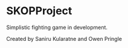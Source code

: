 # SKOPProject

Simplistic fighting game in development.

Created by Saniru Kularatne and Owen Pringle
